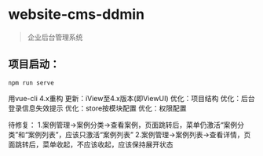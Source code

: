 # website-cms-ddmin

> 企业后台管理系统

## 项目启动：
```
npm run serve
```


用vue-cli 4.x重构
更新：iView至4.x版本(即ViewUI)
优化：项目结构
优化：后台登录信息失效提示
优化：store按模块配置
优化：权限配置

待修复：
1.案例管理->案例分类->查看案例，页面跳转后，菜单仍激活“案例分类”和“案例列表”，应该只激活“案例列表”
2.案例管理->案例列表->查看详情，页面跳转后，菜单收起，不应该收起，应该保持展开状态